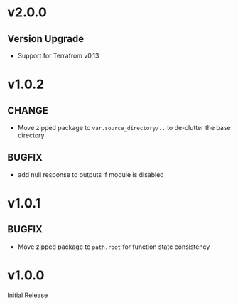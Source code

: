 # v2.0.0
## Version Upgrade
- Support for Terrafrom v0.13

# v1.0.2

## CHANGE

- Move zipped package to `var.source_directory/..` to de-clutter the base directory

## BUGFIX

- add null response to outputs if module is disabled

# v1.0.1

## BUGFIX

- Move zipped package to `path.root` for function state consistency

# v1.0.0

Initial Release
